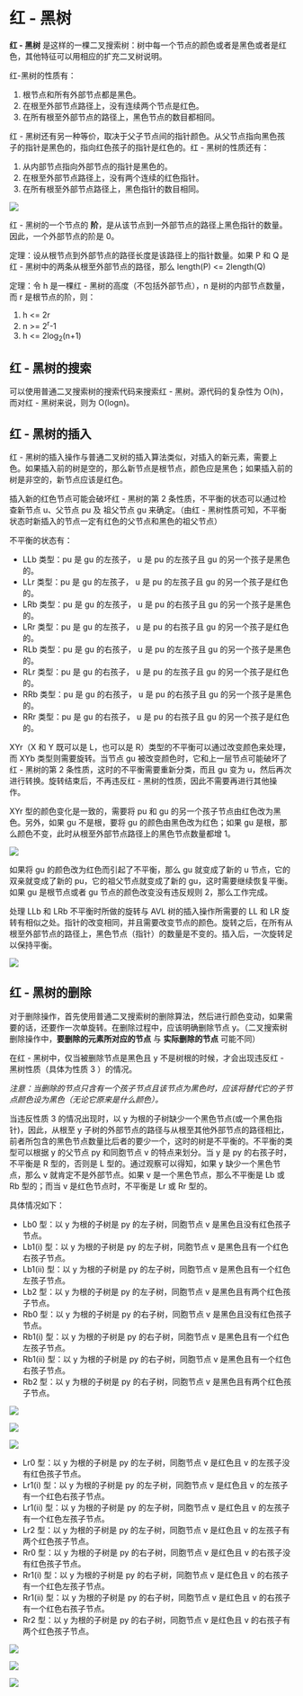 # 红 - 黑树

**红 - 黑树** 是这样的一棵二叉搜索树：树中每一个节点的颜色或者是黑色或者是红色，其他特征可以用相应的扩充二叉树说明。

红-黑树的性质有：

1. 根节点和所有外部节点都是黑色。
2. 在根至外部节点路径上，没有连续两个节点是红色。
3. 在所有根至外部节点的路径上，黑色节点的数目都相同。

红 - 黑树还有另一种等价，取决于父子节点间的指针颜色。从父节点指向黑色孩子的指针是黑色的，指向红色孩子的指针是红色的。红 - 黑树的性质还有：

1. 从内部节点指向外部节点的指针是黑色的。
2. 在根至外部节点路径上，没有两个连续的红色指针。
3. 在所有根至外部节点路径上，黑色指针的数目相同。

![](../../图片/红-黑.png)

红 - 黑树的一个节点的 **阶**，是从该节点到一外部节点的路径上黑色指针的数量。因此，一个外部节点的阶是 0。

定理：设从根节点到外部节点的路径长度是该路径上的指针数量。如果 P 和 Q 是红 - 黑树中的两条从根至外部节点的路径，那么 length(P) <= 2length(Q)

定理：令 h 是一棵红 - 黑树的高度（不包括外部节点），n 是树的内部节点数量，而 r 是根节点的阶，则：

1. h <= 2r
2. n >= 2<sup>r</sup>-1
3. h <= 2log<sub>2</sub>(n+1)

## 红 - 黑树的搜索

可以使用普通二叉搜索树的搜索代码来搜索红 - 黑树。源代码的复杂性为 O(h)，而对红 - 黑树来说，则为 O(logn)。

## 红 - 黑树的插入

红 - 黑树的插入操作与普通二叉树的插入算法类似，对插入的新元素，需要上色。如果插入前的树是空的，那么新节点是根节点，颜色应是黑色；如果插入前的树是非空的，新节点应该是红色。

插入新的红色节点可能会破坏红 - 黑树的第 2 条性质，不平衡的状态可以通过检查新节点 u、父节点 pu 及 祖父节点 gu 来确定。（由红 - 黑树性质可知，不平衡状态时新插入的节点一定有红色的父节点和黑色的祖父节点）

不平衡的状态有：

* LLb 类型：pu 是 gu 的左孩子， u 是 pu 的左孩子且 gu 的另一个孩子是黑色的。
* LLr 类型：pu 是 gu 的左孩子， u 是 pu 的左孩子且 gu 的另一个孩子是红色的。
* LRb 类型：pu 是 gu 的左孩子， u 是 pu 的右孩子且 gu 的另一个孩子是黑色的。
* LRr 类型：pu 是 gu 的左孩子， u 是 pu 的右孩子且 gu 的另一个孩子是红色的。
* RLb 类型：pu 是 gu 的右孩子， u 是 pu 的左孩子且 gu 的另一个孩子是黑色的。
* RLr 类型：pu 是 gu 的右孩子， u 是 pu 的左孩子且 gu 的另一个孩子是红色的。
* RRb 类型：pu 是 gu 的右孩子， u 是 pu 的右孩子且 gu 的另一个孩子是黑色的。
* RRr 类型：pu 是 gu 的右孩子， u 是 pu 的右孩子且 gu 的另一个孩子是红色的。

XYr（X 和 Y 既可以是 L，也可以是 R）类型的不平衡可以通过改变颜色来处理，而 XYb 类型则需要旋转。当节点 gu 被改变颜色时，它和上一层节点可能破坏了红 - 黑树的第 2 条性质，这时的不平衡需要重新分类，而且 gu 变为 u，然后再次进行转换。旋转结束后，不再违反红 - 黑树的性质，因此不需要再进行其他操作。

XYr 型的颜色变化是一致的，需要将 pu 和 gu 的另一个孩子节点由红色改为黑色。另外，如果 gu 不是根，要将 gu 的颜色由黑色改为红色；如果 gu 是根，那么颜色不变，此时从根至外部节点路径上的黑色节点数量都增 1。

![](../../图片/LLr和LRr类型的颜色变化.png) 

如果将 gu 的颜色改为红色而引起了不平衡，那么 gu 就变成了新的 u 节点，它的双亲就变成了新的 pu，它的祖父节点就变成了新的 gu，这时需要继续恢复平衡。如果 gu 是根节点或者 gu 节点的颜色改变没有违反规则 2，那么工作完成。

处理 LLb 和 LRb 不平衡时所做的旋转与 AVL 树的插入操作所需要的 LL 和 LR 旋转有相似之处。指针的改变相同，并且需要改变节点的颜色。旋转之后，在所有从根至外部节点的路径上，黑色节点（指针）的数量是不变的。插入后，一次旋转足以保持平衡。

![](../../图片/红-黑树插入操作后的LLb和LRb旋转.png)

## 红 - 黑树的删除

对于删除操作，首先使用普通二叉搜索树的删除算法，然后进行颜色变动，如果需要的话，还要作一次单旋转。在删除过程中，应该明确删除节点 y。（二叉搜索树删除操作中，**要删除的元素所对应的节点** 与 **实际删除的节点** 可能不同）

在红 - 黑树中，仅当被删除节点是黑色且 y 不是树根的时候，才会出现违反红 - 黑树性质（具体为性质 3 ）的情况。

*注意：当删除的节点只含有一个孩子节点且该节点为黑色时，应该将替代它的子节点颜色设为黑色（无论它原来是什么颜色）。*

当违反性质 3 的情况出现时，以 y 为根的子树缺少一个黑色节点(或一个黑色指针)，因此，从根至 y 子树的外部节点的路径与从根至其他外部节点的路径相比，前者所包含的黑色节点数量比后者的要少一个，这时的树是不平衡的。不平衡的类型可以根据 y 的父节点 py 和同胞节点 v 的特点来划分。当 y 是 py 的右孩子时，不平衡是 R 型的，否则是 L 型的。通过观察可以得知，如果 y 缺少一个黑色节点，那么 v 就肯定不是外部节点。如果 v 是一个黑色节点，那么不平衡是 Lb 或 Rb 型的；而当 v 是红色节点时，不平衡是 Lr 或 Rr 型的。

具体情况如下：

* Lb0 型：以 y 为根的子树是 py 的左子树，同胞节点 v 是黑色且没有红色孩子节点。
* Lb1(i) 型：以 y 为根的子树是 py 的左子树，同胞节点 v 是黑色且有一个红色右孩子节点。
* Lb1(ii) 型：以 y 为根的子树是 py 的左子树，同胞节点 v 是黑色且有一个红色左孩子节点。
* Lb2 型：以 y 为根的子树是 py 的左子树，同胞节点 v 是黑色且有两个红色孩子节点。
* Rb0 型：以 y 为根的子树是 py 的右子树，同胞节点 v 是黑色且没有红色孩子节点。
* Rb1(i) 型：以 y 为根的子树是 py 的右子树，同胞节点 v 是黑色且有一个红色左孩子节点。
* Rb1(ii) 型：以 y 为根的子树是 py 的右子树，同胞节点 v 是黑色且有一个红色右孩子节点。
* Rb2 型：以 y 为根的子树是 py 的右子树，同胞节点 v 是黑色且有两个红色孩子节点。

![](../../图片/红-黑树删除操作的Rb0颜色改变.png)      

![](../../图片/红-黑删除操作的Rb1型旋转.png) 

![](../../图片/红-黑删除操作的Rb2型旋转.png)

* Lr0 型：以 y 为根的子树是 py 的左子树，同胞节点 v 是红色且 v 的左孩子没有红色孩子节点。
* Lr1(i) 型：以 y 为根的子树是 py 的左子树，同胞节点 v 是红色且 v 的左孩子有一个红色右孩子节点。
* Lr1(ii) 型：以 y 为根的子树是 py 的左子树，同胞节点 v 是红色且 v 的左孩子有一个红色左孩子节点。
* Lr2 型：以 y 为根的子树是 py 的左子树，同胞节点 v 是红色且 v 的左孩子有两个红色孩子节点。
* Rr0 型：以 y 为根的子树是 py 的右子树，同胞节点 v 是红色且 v 的右孩子没有红色孩子节点。
* Rr1(i) 型：以 y 为根的子树是 py 的右子树，同胞节点 v 是红色且 v 的右孩子有一个红色左孩子节点。
* Rr1(ii) 型：以 y 为根的子树是 py 的右子树，同胞节点 v 是红色且 v 的右孩子有一个红色右孩子节点。
* Rr2 型：以 y 为根的子树是 py 的右子树，同胞节点 v 是红色且 v 的右孩子有两个红色孩子节点。

![](../../图片/红-黑树删除操作的Rr0旋转.png)

![](../../图片/红-黑树删除操作的Rr1旋转.png)   

![](../../图片/红-黑树删除操作的Rr2旋转.png) 


